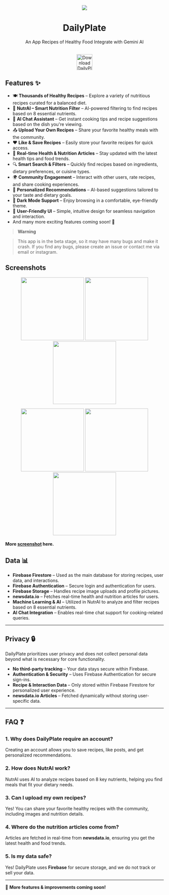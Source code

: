 <div align="center">
    <img src="https://github.com/Dzvelocity/DailyPlate/blob/master/asset/Daily%20Plate.png">
    <h1>DailyPlate</h1>
    <p>An App Recipes of Healthy Food Integrate with Gemini AI</p>
    <br>
    <a href="https://drive.google.com/file/d/1tyPYzLWPHiU1MdHAK3SBCPHyvs3VXqJg/view?usp=drive_link">
        <img src="https://github.com/Dzvelocity/DailyPlate/blob/master/asset/button.png" height="50" alt="Download DailyPlate">
    </a>
</div>


## Features ✨️

- 🍽️ **Thousands of Healthy Recipes** – Explore a variety of nutritious recipes curated for a balanced diet.  
- 🧠 **NutrAI – Smart Nutrition Filter** – AI-powered filtering to find recipes based on 8 essential nutrients.  
- 🤖 **AI Chat Assistant** – Get instant cooking tips and recipe suggestions based on the dish you're viewing.  
- 📤 **Upload Your Own Recipes** – Share your favorite healthy meals with the community.  
- ❤️ **Like & Save Recipes** – Easily store your favorite recipes for quick access.  
- 📰 **Real-time Health & Nutrition Articles** – Stay updated with the latest health tips and food trends.  
- 🔍 **Smart Search & Filters** – Quickly find recipes based on ingredients, dietary preferences, or cuisine types.  
- 🌍 **Community Engagement** – Interact with other users, rate recipes, and share cooking experiences.  
- 🎯 **Personalized Recommendations** – AI-based suggestions tailored to your taste and dietary goals.  
- 🌙 **Dark Mode Support** – Enjoy browsing in a comfortable, eye-friendly theme.  
- 📱 **User-Friendly UI** – Simple, intuitive design for seamless navigation and interaction.  
- And many more exciting features coming soon! 🚀  


> **Warning**

>This app is in the beta stage, so it may have many bugs and make it crash. If you find any bugs,
> please create an issue or contact me via email or instagram.

## Screenshots

<p align="center">  
  <img src="https://github.com/Dzvelocity/DailyPlate/blob/master/asset/Hotpot%200.png?raw=true" width="200" />  
  <img src="https://github.com/Dzvelocity/DailyPlate/blob/master/asset/Hotpot%201.png?raw=true" width="200" />  
   <img src="https://github.com/Dzvelocity/DailyPlate/blob/master/asset/Hotpot%202.2.png?raw=true" width="200" />  
</p>  
<p align="center">  
  <img src="https://github.com/Dzvelocity/DailyPlate/blob/master/asset/Hotpot%202.png?raw=true" width="200" />  
  <img src="https://github.com/Dzvelocity/DailyPlate/blob/master/asset/Hotpot%203.png?raw=true" width="200" />  
   <img src="https://github.com/Dzvelocity/DailyPlate/blob/master/asset/Hotpot%204.png?raw=true" width="200" />  
</p> 

#### More [screenshot](https://photos.app.goo.gl/cVm38mNBZjL5qc549) here.

## Data 📊  

- **Firebase Firestore** – Used as the main database for storing recipes, user data, and interactions.  
- **Firebase Authentication** – Secure login and authentication for users.  
- **Firebase Storage** – Handles recipe image uploads and profile pictures.  
- **newsdata.io** – Fetches real-time health and nutrition articles for users.  
- **Machine Learning & AI** – Utilized in NutrAI to analyze and filter recipes based on 8 essential nutrients.  
- **AI Chat Integration** – Enables real-time chat support for cooking-related queries.  

---

## Privacy 🔒  

DailyPlate prioritizes user privacy and does not collect personal data beyond what is necessary for core functionality.  
- **No third-party tracking** – Your data stays secure within Firebase.  
- **Authentication & Security** – Uses Firebase Authentication for secure sign-ins.  
- **Recipe & Interaction Data** – Only stored within Firebase Firestore for personalized user experience.  
- **newsdata.io Articles** – Fetched dynamically without storing user-specific data.  

---

## FAQ ❓  

### 1. Why does DailyPlate require an account?  
Creating an account allows you to save recipes, like posts, and get personalized recommendations.  

### 2. How does NutrAI work?  
NutrAI uses AI to analyze recipes based on 8 key nutrients, helping you find meals that fit your dietary needs.  

### 3. Can I upload my own recipes?  
Yes! You can share your favorite healthy recipes with the community, including images and nutrition details.  

### 4. Where do the nutrition articles come from?  
Articles are fetched in real-time from **newsdata.io**, ensuring you get the latest health and food trends.  

### 5. Is my data safe?  
Yes! DailyPlate uses **Firebase** for secure storage, and we do not track or sell your data.  

---

🚀 **More features & improvements coming soon!**  
